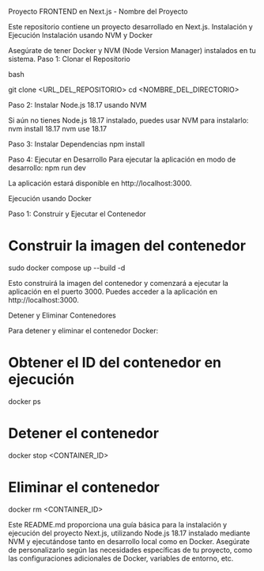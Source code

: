 Proyecto FRONTEND en Next.js - Nombre del Proyecto

Este repositorio contiene un proyecto desarrollado en Next.js.
Instalación y Ejecución
Instalación usando NVM y Docker

Asegúrate de tener Docker y NVM (Node Version Manager) instalados en tu sistema.
Paso 1: Clonar el Repositorio

bash

git clone <URL_DEL_REPOSITORIO>
cd <NOMBRE_DEL_DIRECTORIO>

Paso 2: Instalar Node.js 18.17 usando NVM

Si aún no tienes Node.js 18.17 instalado, puedes usar NVM para instalarlo:
nvm install 18.17
nvm use 18.17

Paso 3: Instalar Dependencias
npm install

Paso 4: Ejecutar en Desarrollo
Para ejecutar la aplicación en modo de desarrollo:
npm run dev

La aplicación estará disponible en http://localhost:3000.

Ejecución usando Docker

Paso 1: Construir y Ejecutar el Contenedor
# Construir la imagen del contenedor
sudo docker compose up --build -d

Esto construirá la imagen del contenedor y comenzará a ejecutar la aplicación en el puerto 3000. Puedes acceder a la aplicación en http://localhost:3000.

Detener y Eliminar Contenedores

Para detener y eliminar el contenedor Docker:
# Obtener el ID del contenedor en ejecución
docker ps

# Detener el contenedor
docker stop <CONTAINER_ID>

# Eliminar el contenedor
docker rm <CONTAINER_ID>

Este README.md proporciona una guía básica para la instalación y ejecución del proyecto Next.js, utilizando Node.js 18.17 instalado mediante NVM y ejecutándose tanto en desarrollo local como en Docker. Asegúrate de personalizarlo según las necesidades específicas de tu proyecto, como las configuraciones adicionales de Docker, variables de entorno, etc.
